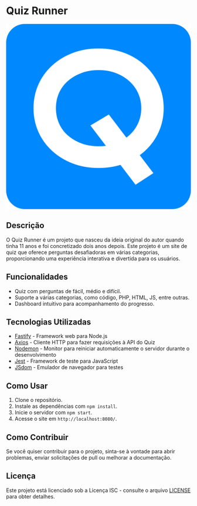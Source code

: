 # Quiz Runner

![Quiz Runner Logo](client/dist/img/CuriosityLogo.png)

## Descrição

O Quiz Runner é um projeto que nasceu da ideia original do autor quando tinha 11 anos e foi concretizado dois anos depois. Este projeto é um site de quiz que oferece perguntas desafiadoras em várias categorias, proporcionando uma experiência interativa e divertida para os usuários.

## Funcionalidades

- Quiz com perguntas de fácil, médio e difícil.
- Suporte a várias categorias, como código, PHP, HTML, JS, entre outras.
- Dashboard intuitivo para acompanhamento do progresso.

## Tecnologias Utilizadas

- [Fastify](https://www.fastify.io/) - Framework web para Node.js
- [Axios](https://axios-http.com/) - Cliente HTTP para fazer requisições à API do Quiz
- [Nodemon](https://nodemon.io/) - Monitor para reiniciar automaticamente o servidor durante o desenvolvimento
- [Jest](https://jestjs.io/) - Framework de teste para JavaScript
- [JSdom](https://github.com/jsdom/jsdom) - Emulador de navegador para testes

## Como Usar

1. Clone o repositório.
2. Instale as dependências com `npm install`.
3. Inicie o servidor com `npm start`.
4. Acesse o site em `http://localhost:8080/`.

## Como Contribuir

Se você quiser contribuir para o projeto, sinta-se à vontade para abrir problemas, enviar solicitações de pull ou melhorar a documentação.

## Licença

Este projeto está licenciado sob a Licença ISC - consulte o arquivo [LICENSE](LICENSE) para obter detalhes.

